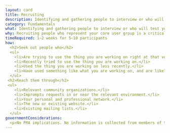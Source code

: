 ```yaml
---
layout: card
title: Recruiting
description: Identifying and gathering people to interview or who will test your product.
category: Fundamentals
what: Identifying and gathering people to interview or who will test your product.
why: Recruiting people who represent your core user group is a critical and oft-overlooked part of research. Time spent with the right people using the wrong methods is better than time spent with people who aren’t your core users while using the right methods.
timeRequired: 1–2 weeks for 5–10 participants
how:
  <h2>Seek out people who</h2>
  <ul>
    <li>Are trying to use the thing you are working on right at that very moment.</li>
    <li>Recently tried to use the thing you are working on.</li>
    <li>Used the thing you are working on less recently.</li>
    <li>Have used something like what you are working on, and are likely to use what you are working on.</li>  
  </ul>
 <h2>Reach them through</h2>
 <ul>
    <li>Relevant community organizations.</li>
    <li>Impromptu requests in or near the relevant environment.</li>
    <li>Your personal and professional network.</li>
    <li>The new or existing website.</li>
    <li>Existing mailing lists.</li>
  </ul>
governmentConsiderations:
  <p>No PRA implications. No information is collected from members of the public.</p>
---
```


<!-- nonPrintablecontent:
  <h1>Additional resources</h1>
  <ul>
  <li><a href="/assets/downloads/18FResearchParticipantConsentForm.docx">18F&#39;s participant consent form</a>, which offers Anti-Deficiency Act-compliant language.</li>
  </ul>
 -->
